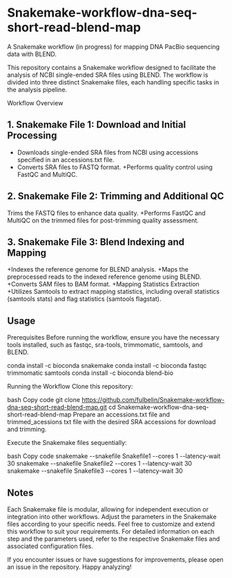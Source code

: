 # Snakemake-workflow-dna-seq-short-read-blend-map
A Snakemake workflow (in progress) for mapping DNA PacBio sequencing data with BLEND.


This repository contains a Snakemake workflow designed to facilitate the analysis of NCBI single-ended SRA files using BLEND. The workflow is divided into three distinct Snakemake files, each handling specific tasks in the analysis pipeline.

Workflow Overview
## 1. Snakemake File 1: Download and Initial Processing
- Downloads single-ended SRA files from NCBI using accessions specified in an accessions.txt file.
- Converts SRA files to FASTQ format.
+Performs quality control using FastQC and MultiQC.
## 2. Snakemake File 2: Trimming and Additional QC
Trims the FASTQ files to enhance data quality.
+Performs FastQC and MultiQC on the trimmed files for post-trimming quality assessment.
## 3. Snakemake File 3: Blend Indexing and Mapping
+Indexes the reference genome for BLEND analysis.
+Maps the preprocessed reads to the indexed reference genome using BLEND.
+Converts SAM files to BAM format.
+Mapping Statistics Extraction
+Utilizes Samtools to extract mapping statistics, including overall statistics (samtools stats) and flag statistics (samtools flagstat).

## Usage
Prerequisites
Before running the workflow, ensure you have the necessary tools installed, such as fastqc, sra-tools, trimmomatic, samtools, and BLEND.

conda install -c bioconda snakemake
conda install -c bioconda fastqc trimmomatic samtools 
conda install -c bioconda blend-bio

Running the Workflow
Clone this repository:

bash
Copy code
git clone https://github.com/fulbelin/Snakemake-workflow-dna-seq-short-read-blend-map.git
cd Snakemake-workflow-dna-seq-short-read-blend-map
Prepare an accessions.txt file and trimmed_acessions txt file with the desired SRA accessions for download and trimming.

Execute the Snakemake files sequentially:

bash
Copy code
snakemake --snakefile Snakefile1 --cores 1 --latency-wait 30
snakemake --snakefile Snakefile2 --cores 1 --latency-wait 30
snakemake --snakefile Snakefile3 --cores 1 --latency-wait 30

## Notes
Each Snakemake file is modular, allowing for independent execution or integration into other workflows.
Adjust the parameters in the Snakemake files according to your specific needs.
Feel free to customize and extend this workflow to suit your requirements. For detailed information on each step and the parameters used, refer to the respective Snakemake files and associated configuration files.

If you encounter issues or have suggestions for improvements, please open an issue in the repository. Happy analyzing!








